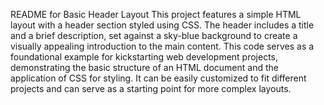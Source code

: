 README for Basic Header Layout
This project features a simple HTML layout with a header section styled using CSS. The header includes a title and a brief description, set against a sky-blue background to create a visually appealing introduction to the main content. This code serves as a foundational example for kickstarting web development projects, demonstrating the basic structure of an HTML document and the application of CSS for styling. It can be easily customized to fit different projects and can serve as a starting point for more complex layouts.
